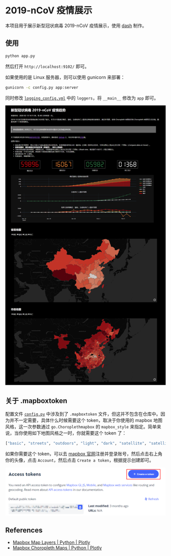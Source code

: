 # 2019-nCoV 疫情展示

本项目用于展示新型冠状病毒 2019-nCoV 疫情展示，使用 [dash](https://plot.ly/dash/) 制作。

## 使用

```bash
python app.py
```

然后打开 `http://localhost:9102/` 即可。

如果使用的是 Linux 服务器，则可以使用 gunicorn 来部署：

```bash
gunicorn -c config.py app:server
```

同时修改 [`logging_config.yml`](./logging_config.yml) 中的 `loggers`，将 `__main__` 修改为 `app` 即可。

![homepage](./screenshots/homepage.png)

## 关于 .mapboxtoken

配置文件 [`config.py`](./config.py) 中涉及到了 `.mapboxtoken` 文件，但这并不包含在仓库中。因为并不一定需要，具体什么时候需要这个 token，取决于你使用的 mapbox 地图风格，这一次参数通过 `go.Choroplethmapbox` 的 `mapbox_style` 来指定。简单来说，当你使用如下地图风格之一时，你就需要这个 token 了：

```python
["basic", "streets", "outdoors", "light", "dark", "satellite", "satellite-streets"]
```

如果你需要这个 token，可以去 [mapbox 官网](https://www.mapbox.com/)注册并登录账号，然后点击右上角你的头像，点击 `Account`，然后点击 `Create a token`，根据提示创建即可。

![create-a-token](./screenshots/mapbox-token.png)

## References

- [Mapbox Map Layers | Python | Plotly](https://plot.ly/python/mapbox-layers/)
- [Mapbox Choropleth Maps | Python | Plotly](https://plot.ly/python/mapbox-county-choropleth/#choropleth-map-using-plotlygraphobjects-and-carto-base-map-no-token-needed)